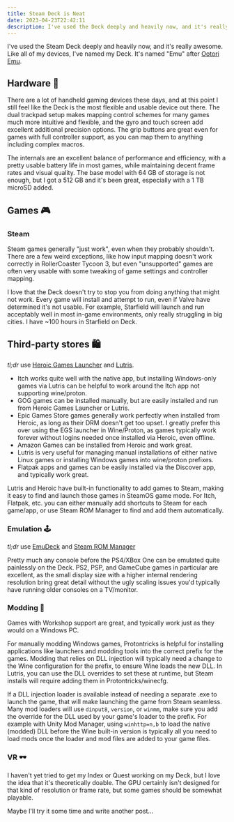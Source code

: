 ```yaml
---
title: Steam Deck is Neat
date: 2023-04-23T22:42:11
description: I've used the Deck deeply and heavily now, and it's really awesome.
---
```


I've used the Steam Deck deeply and heavily now, and it's really awesome. Like all of my devices, I've named my Deck. It's named "Emu" after [Ootori Emu](https://projectsekai.fandom.com/wiki/Ootori_Emu).

## Hardware 🔨

There are a lot of handheld gaming devices these days, and at this point I still feel like the Deck is the most flexible and usable device out there. The dual trackpad setup makes mapping control schemes for many games much more intuitive and flexible, and the gyro and touch screen add excellent additional precision options. The grip buttons are great even for games with full controller support, as you can map them to anything including complex macros.

The internals are an excellent balance of performance and efficiency, with a pretty usable battery life in most games, while maintaining decent frame rates and visual quality. The base model with 64 GB of storage is not enough, but I got a 512 GB and it's been great, especially with a 1 TB microSD added.

## Games 🎮

### Steam

Steam games generally "just work", even when they probably shouldn't. There are a few weird exceptions, like how input mapping doesn't work correctly in RollerCoaster Tycoon 3, but even "unsupported" games are often very usable with some tweaking of game settings and controller mapping.

I love that the Deck doesn't try to stop you from doing anything that might not work. Every game will install and attempt to run, even if Valve have determined it's not usable. For example, Starfield will launch and run acceptably well in most in-game environments, only really struggling in big cities. I have ~100 hours in Starfield on Deck.

## Third-party stores 🛍️

*tl;dr* use [Heroic Games Launcher](https://github.com/Heroic-Games-Launcher/HeroicGamesLauncher) and [Lutris](https://lutris.net).

- Itch works quite well with the native app, but installing Windows-only games via Lutris can be helpful to work around the Itch app not supporting wine/proton.
- GOG games can be installed manually, but are easily installed and run from Heroic Games Launcher or Lutris.
- Epic Games Store games generally work perfectly when installed from Heroic, as long as their DRM doesn't get too upset. I greatly prefer this over using the EGS launcher in Wine/Proton, as games typically work forever without logins needed once installed via Heroic, even offline.
- Amazon Games can be installed from Heroic and work great.
- Lutris is very useful for managing manual installations of either native Linux games or installing Windows games into wine/proton prefixes.
- Flatpak apps and games can be easily installed via the Discover app, and typically work great.

Lutris and Heroic have built-in functionality to add games to Steam, making it easy to find and launch those games in SteamOS game mode. For Itch, Flatpak, etc. you can either manually add shortcuts to Steam for each game/app, or use Steam ROM Manager to find and add them automatically.

### Emulation 🕹️

*tl;dr* use [EmuDeck](https://emudeck.com) and [Steam ROM Manager](https://github.com/SteamGridDB/steam-rom-manager/releases)

Pretty much any console before the PS4/XBox One can be emulated quite painlessly on the Deck. PS2, PSP, and GameCube games in particular are excellent, as the small display size with a higher internal rendering resolution bring great detail without the ugly scaling issues you'd typically have running older consoles on a TV/monitor.

### Modding 🔧

Games with Workshop support are great, and typically work just as they would on a Windows PC.

For manually modding Windows games, Protontricks is helpful for installing applications like launchers and modding tools into the correct prefix for the games. Modding that relies on DLL injection will typically need a change to the Wine configuration for the prefix, to ensure Wine loads the new DLL. In Lutris, you can use the DLL overrides to set these at runtime, but Steam installs will require adding them in Protontricks/winecfg.

If a DLL injection loader is available instead of needing a separate .exe to launch the game, that will make launching the game from Steam seamless. Many mod loaders will use `dinput8`, `version`, or `winmm`, make sure you add the override for the DLL used by your game's loader to the prefix. For example with Unity Mod Manager, using `winhttp=n,b` to load the native (modded) DLL before the Wine built-in version is typically all you need to load mods once the loader and mod files are added to your game files.

### VR 🕶️

I haven't yet tried to get my Index or Quest working on my Deck, but I love the idea that it's theoretically doable. The GPU certainly isn't designed for that kind of resolution or frame rate, but some games should be somewhat playable.

Maybe I'll try it some time and write another post...

